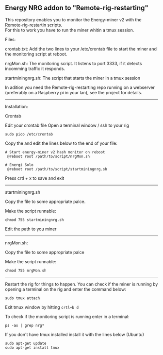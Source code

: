 Energy NRG addon to "Remote-rig-restarting"
---

This repository enables you to monitor the Energy-miner v2 with the Remote-rig-restartin scripts.  
For this to work you have to run the miner whitin a tmux session.  


Files:

crontab.txt:  Add the two lines to your /etc/crontab file to start the miner and the monitoring script at reboot.

nrgMon.sh:    The monitoring script.  It listens to port 3333, if it detects incomming traffic it responds.

startminingnrg.sh: The script that starts the miner in a tmux session


In adition you need the Remote-rig-restarting repo running on a webserver (preferably on a Raspberry pi in your lan), see the project for details.

---------------

Installation:

Crontab

Edit your crontab file 
Open a terminal window / ssh to your rig

```sudo pico /etc/crontab ```

Copy the and edit the lines below to the end of your file:
```
# Start energy-miner v2 hash monitor on reboot
 @reboot root /path/to/script/nrgMon.sh

# Energi Solo
 @reboot root /path/to/script/startminingnrg.sh
```
Press crtl + x to save and exit

---

startminingnrg.sh

Copy the file to some appropriate palce.

Make the script runnable:

``` chmod 755 startminingnrg.sh ```

Edit the path to you miner

-----

nrgMon.sh:

Copy the file to some appropriate palce

Make the script runnable:

``` chmod 755 nrgMon.sh ```

-----

Restart the rig for things to happen.  You can check if the miner is running by opening a terminal on the rig and enter the command below:

```sudo tmux attach ```

Exit tmux window by hitting
``` crtl+b d ```

To check if the monitoring script is running enter in a terminal:

``` ps -ax | grep nrg* ```


If you don't have tmux installed install it with the lines below (Ubuntu)
 ```
 sudo apt-get update
 sudo apt-get install tmux
```

